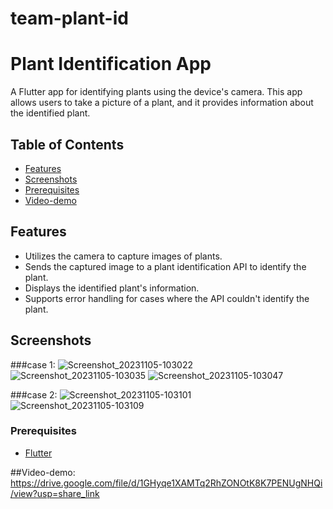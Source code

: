 # team-plant-id
# Plant Identification App

A Flutter app for identifying plants using the device's camera. This app allows users to take a picture of a plant, and it provides information about the identified plant.

## Table of Contents

- [Features](#features)
- [Screenshots](#screenshots)
- [Prerequisites](#prerequisites)
- [Video-demo](#Video-demo)

## Features

- Utilizes the camera to capture images of plants.
- Sends the captured image to a plant identification API to identify the plant.
- Displays the identified plant's information.
- Supports error handling for cases where the API couldn't identify the plant.

## Screenshots
###case 1:
![Screenshot_20231105-103022](https://github.com/Jai0401/team-plant-id/assets/112328542/52c347fc-50a7-4c6e-9f55-70c1acc68f4d)
![Screenshot_20231105-103035](https://github.com/Jai0401/team-plant-id/assets/112328542/059796fc-5ee9-402d-b526-e6bd5609c8e4)
![Screenshot_20231105-103047](https://github.com/Jai0401/team-plant-id/assets/112328542/c3c0fad7-48e0-4788-9074-34e00e90e4ec)

###case 2:
![Screenshot_20231105-103101](https://github.com/Jai0401/team-plant-id/assets/112328542/8172edac-5ce6-4312-8d53-850126566ffa)
![Screenshot_20231105-103109](https://github.com/Jai0401/team-plant-id/assets/112328542/a0fe6236-b015-4681-8360-c3c0f3989834)

### Prerequisites

- [Flutter](https://flutter.dev/docs/get-started/install)

##Video-demo:
https://drive.google.com/file/d/1GHyqe1XAMTq2RhZONOtK8K7PENUgNHQi/view?usp=share_link
